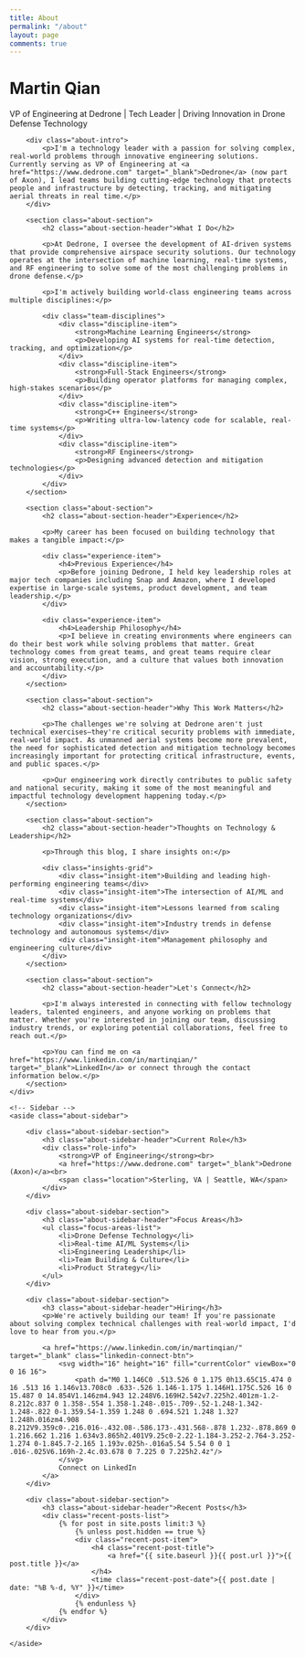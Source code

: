 ```yaml
---
title: About
permalink: "/about"
layout: page
comments: true
---
```


<!-- About Header -->
<div class="about-header">
    <h1 class="about-title">Martin Qian</h1>
    <p class="about-subtitle">VP of Engineering at Dedrone | Tech Leader | Driving Innovation in Drone Defense Technology</p>
</div>

<!-- About Content Grid -->
<div class="about-content-grid">
    <!-- Main Content -->
    <div class="about-main-content">
        
        <div class="about-intro">
            <p>I'm a technology leader with a passion for solving complex, real-world problems through innovative engineering solutions. Currently serving as VP of Engineering at <a href="https://www.dedrone.com" target="_blank">Dedrone</a> (now part of Axon), I lead teams building cutting-edge technology that protects people and infrastructure by detecting, tracking, and mitigating aerial threats in real time.</p>
        </div>

        <section class="about-section">
            <h2 class="about-section-header">What I Do</h2>
            
            <p>At Dedrone, I oversee the development of AI-driven systems that provide comprehensive airspace security solutions. Our technology operates at the intersection of machine learning, real-time systems, and RF engineering to solve some of the most challenging problems in drone defense.</p>

            <p>I'm actively building world-class engineering teams across multiple disciplines:</p>
            
            <div class="team-disciplines">
                <div class="discipline-item">
                    <strong>Machine Learning Engineers</strong>
                    <p>Developing AI systems for real-time detection, tracking, and optimization</p>
                </div>
                <div class="discipline-item">
                    <strong>Full-Stack Engineers</strong>
                    <p>Building operator platforms for managing complex, high-stakes scenarios</p>
                </div>
                <div class="discipline-item">
                    <strong>C++ Engineers</strong>
                    <p>Writing ultra-low-latency code for scalable, real-time systems</p>
                </div>
                <div class="discipline-item">
                    <strong>RF Engineers</strong>
                    <p>Designing advanced detection and mitigation technologies</p>
                </div>
            </div>
        </section>

        <section class="about-section">
            <h2 class="about-section-header">Experience</h2>
            
            <p>My career has been focused on building technology that makes a tangible impact:</p>

            <div class="experience-item">
                <h4>Previous Experience</h4>
                <p>Before joining Dedrone, I held key leadership roles at major tech companies including Snap and Amazon, where I developed expertise in large-scale systems, product development, and team leadership.</p>
            </div>

            <div class="experience-item">
                <h4>Leadership Philosophy</h4>
                <p>I believe in creating environments where engineers can do their best work while solving problems that matter. Great technology comes from great teams, and great teams require clear vision, strong execution, and a culture that values both innovation and accountability.</p>
            </div>
        </section>

        <section class="about-section">
            <h2 class="about-section-header">Why This Work Matters</h2>
            
            <p>The challenges we're solving at Dedrone aren't just technical exercises—they're critical security problems with immediate, real-world impact. As unmanned aerial systems become more prevalent, the need for sophisticated detection and mitigation technology becomes increasingly important for protecting critical infrastructure, events, and public spaces.</p>

            <p>Our engineering work directly contributes to public safety and national security, making it some of the most meaningful and impactful technology development happening today.</p>
        </section>

        <section class="about-section">
            <h2 class="about-section-header">Thoughts on Technology & Leadership</h2>
            
            <p>Through this blog, I share insights on:</p>
            
            <div class="insights-grid">
                <div class="insight-item">Building and leading high-performing engineering teams</div>
                <div class="insight-item">The intersection of AI/ML and real-time systems</div>
                <div class="insight-item">Lessons learned from scaling technology organizations</div>
                <div class="insight-item">Industry trends in defense technology and autonomous systems</div>
                <div class="insight-item">Management philosophy and engineering culture</div>
            </div>
        </section>

        <section class="about-section">
            <h2 class="about-section-header">Let's Connect</h2>
            
            <p>I'm always interested in connecting with fellow technology leaders, talented engineers, and anyone working on problems that matter. Whether you're interested in joining our team, discussing industry trends, or exploring potential collaborations, feel free to reach out.</p>

            <p>You can find me on <a href="https://www.linkedin.com/in/martinqian/" target="_blank">LinkedIn</a> or connect through the contact information below.</p>
        </section>
    </div>

    <!-- Sidebar -->
    <aside class="about-sidebar">
        
        <div class="about-sidebar-section">
            <h3 class="about-sidebar-header">Current Role</h3>
            <div class="role-info">
                <strong>VP of Engineering</strong><br>
                <a href="https://www.dedrone.com" target="_blank">Dedrone (Axon)</a><br>
                <span class="location">Sterling, VA | Seattle, WA</span>
            </div>
        </div>

        <div class="about-sidebar-section">
            <h3 class="about-sidebar-header">Focus Areas</h3>
            <ul class="focus-areas-list">
                <li>Drone Defense Technology</li>
                <li>Real-time AI/ML Systems</li>
                <li>Engineering Leadership</li>
                <li>Team Building & Culture</li>
                <li>Product Strategy</li>
            </ul>
        </div>

        <div class="about-sidebar-section">
            <h3 class="about-sidebar-header">Hiring</h3>
            <p>We're actively building our team! If you're passionate about solving complex technical challenges with real-world impact, I'd love to hear from you.</p>
            
            <a href="https://www.linkedin.com/in/martinqian/" target="_blank" class="linkedin-connect-btn">
                <svg width="16" height="16" fill="currentColor" viewBox="0 0 16 16">
                    <path d="M0 1.146C0 .513.526 0 1.175 0h13.65C15.474 0 16 .513 16 1.146v13.708c0 .633-.526 1.146-1.175 1.146H1.175C.526 16 0 15.487 0 14.854V1.146zm4.943 12.248V6.169H2.542v7.225h2.401zm-1.2-8.212c.837 0 1.358-.554 1.358-1.248-.015-.709-.52-1.248-1.342-1.248-.822 0-1.359.54-1.359 1.248 0 .694.521 1.248 1.327 1.248h.016zm4.908 8.212V9.359c0-.216.016-.432.08-.586.173-.431.568-.878 1.232-.878.869 0 1.216.662 1.216 1.634v3.865h2.401V9.25c0-2.22-1.184-3.252-2.764-3.252-1.274 0-1.845.7-2.165 1.193v.025h-.016a5.54 5.54 0 0 1 .016-.025V6.169h-2.4c.03.678 0 7.225 0 7.225h2.4z"/>
                </svg>
                Connect on LinkedIn
            </a>
        </div>

        <div class="about-sidebar-section">
            <h3 class="about-sidebar-header">Recent Posts</h3>
            <div class="recent-posts-list">
                {% for post in site.posts limit:3 %}
                    {% unless post.hidden == true %}
                    <div class="recent-post-item">
                        <h4 class="recent-post-title">
                            <a href="{{ site.baseurl }}{{ post.url }}">{{ post.title }}</a>
                        </h4>
                        <time class="recent-post-date">{{ post.date | date: "%B %-d, %Y" }}</time>
                    </div>
                    {% endunless %}
                {% endfor %}
            </div>
        </div>

    </aside>
</div>
